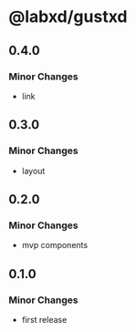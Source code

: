# @labxd/gustxd

## 0.4.0

### Minor Changes

- link

## 0.3.0

### Minor Changes

- layout

## 0.2.0

### Minor Changes

- mvp components

## 0.1.0

### Minor Changes

- first release
